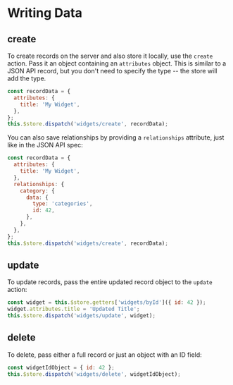 # Writing Data


## create

To create records on the server and also store it locally, use the `create` action. Pass it an object containing an `attributes` object. This is similar to a JSON API record, but you don't need to specify the type -- the store will add the type.

```javascript
const recordData = {
  attributes: {
    title: 'My Widget',
  },
};
this.$store.dispatch('widgets/create', recordData);
```

You can also save relationships by providing a `relationships` attribute, just like in the JSON API spec:

```javascript
const recordData = {
  attributes: {
    title: 'My Widget',
  },
  relationships: {
    category: {
      data: {
        type: 'categories',
        id: 42,
      },
    },
  },
};
this.$store.dispatch('widgets/create', recordData);
```

## update

To update records, pass the entire updated record object to the `update` action:

```javascript
const widget = this.$store.getters['widgets/byId']({ id: 42 });
widget.attributes.title = 'Updated Title';
this.$store.dispatch('widgets/update', widget);
```

## delete

To delete, pass either a full record or just an object with an ID field:

```javascript
const widgetIdObject = { id: 42 };
this.$store.dispatch('widgets/delete', widgetIdObject);
```
